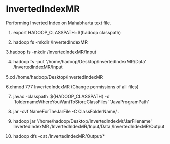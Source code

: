 # InvertedIndexMR
Performing Inverted Index on Mahabharta text file.

1. export HADOOP_CLASSPATH=$(hadoop classpath)
 
2. hadoop fs -mkdir /InvertedIndexMR

3.hadoop fs -mkdir /InvertedIndexMR/Input

4. hadoop fs -put '/home/hadoop/Desktop/InvertedIndexMR/Data' /InvertedIndexMR/Input

5.cd /home/hadoop/Desktop/InvertedIndexMR

6.chmod 777 InvertedIndexMR (Change permissions of all files)

7. javac -classpath  ${HADOOP_CLASSPATH} -d 'foldernameWhereYouWantToStoreClassFiles' 'JavaProgramPath'

8. jar -cvf NameForTheJarFile -C ClassFolderName/ .

9. hadoop jar '/home/hadoop/Desktop/InvertedIndexMr/JarFilename' InvertedIndexMR /InvertedIndexMR/Input/Data /InvertedIndexMR/Output

10. hadoop dfs -cat /InvertedIndexMR/Output/*
